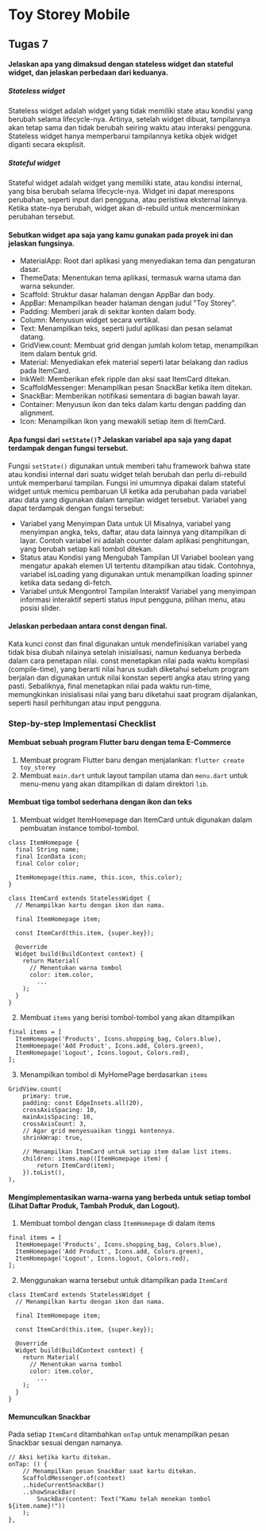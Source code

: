 # Toy Storey Mobile
## Tugas 7
#### Jelaskan apa yang dimaksud dengan stateless widget dan stateful widget, dan jelaskan perbedaan dari keduanya.
##### Stateless widget
Stateless widget adalah widget yang tidak memiliki state atau kondisi yang berubah selama lifecycle-nya. Artinya, setelah widget dibuat, tampilannya akan tetap sama dan tidak berubah seiring waktu atau interaksi pengguna. Stateless widget hanya memperbarui tampilannya ketika objek widget diganti secara eksplisit.
##### Stateful widget
Stateful widget adalah widget yang memiliki state, atau kondisi internal, yang bisa berubah selama lifecycle-nya. Widget ini dapat merespons perubahan, seperti input dari pengguna, atau peristiwa eksternal lainnya. Ketika state-nya berubah, widget akan di-rebuild untuk mencerminkan perubahan tersebut.
#### Sebutkan widget apa saja yang kamu gunakan pada proyek ini dan jelaskan fungsinya.
- MaterialApp:       Root dari aplikasi yang menyediakan tema dan pengaturan dasar.
- ThemeData:         Menentukan tema aplikasi, termasuk warna utama dan warna sekunder.
- Scaffold:          Struktur dasar halaman dengan AppBar dan body.
- AppBar:            Menampilkan header halaman dengan judul "Toy Storey".
- Padding:           Memberi jarak di sekitar konten dalam body.
- Column:            Menyusun widget secara vertikal.
- Text:              Menampilkan teks, seperti judul aplikasi dan pesan selamat datang.
- GridView.count:    Membuat grid dengan jumlah kolom tetap, menampilkan item dalam bentuk grid.
- Material:       	 Menyediakan efek material seperti latar belakang dan radius pada ItemCard.
- InkWell:           Memberikan efek ripple dan aksi saat ItemCard ditekan.
- ScaffoldMessenger: Menampilkan pesan SnackBar ketika item ditekan.
- SnackBar:     	 Memberikan notifikasi sementara di bagian bawah layar.
- Container:    	 Menyusun ikon dan teks dalam kartu dengan padding dan alignment.
- Icon:         	 Menampilkan ikon yang mewakili setiap item di ItemCard.
#### Apa fungsi dari `setState()`? Jelaskan variabel apa saja yang dapat terdampak dengan fungsi tersebut.
Fungsi `setState()` digunakan untuk memberi tahu framework bahwa state atau kondisi internal dari suatu widget telah berubah dan perlu di-rebuild untuk memperbarui tampilan. Fungsi ini umumnya dipakai dalam stateful widget untuk memicu pembaruan UI ketika ada perubahan pada variabel atau data yang digunakan dalam tampilan widget tersebut.
Variabel yang dapat terdampak dengan fungsi tersebut:
- Variabel yang Menyimpan Data untuk UI
Misalnya, variabel yang menyimpan angka, teks, daftar, atau data lainnya yang ditampilkan di layar. Contoh variabel ini adalah counter dalam aplikasi penghitungan, yang berubah setiap kali tombol ditekan.
- Status atau Kondisi yang Mengubah Tampilan UI
Variabel boolean yang mengatur apakah elemen UI tertentu ditampilkan atau tidak. Contohnya, variabel isLoading yang digunakan untuk menampilkan loading spinner ketika data sedang di-fetch.
- Variabel untuk Mengontrol Tampilan Interaktif
Variabel yang menyimpan informasi interaktif seperti status input pengguna, pilihan menu, atau posisi slider.
#### Jelaskan perbedaan antara const dengan final.
Kata kunci const dan final digunakan untuk mendefinisikan variabel yang tidak bisa diubah nilainya setelah inisialisasi, namun keduanya berbeda dalam cara penetapan nilai. const menetapkan nilai pada waktu kompilasi (compile-time), yang berarti nilai harus sudah diketahui sebelum program berjalan dan digunakan untuk nilai konstan seperti angka atau string yang pasti. Sebaliknya, final menetapkan nilai pada waktu run-time, memungkinkan inisialisasi nilai yang baru diketahui saat program dijalankan, seperti hasil perhitungan atau input pengguna.
### Step-by-step Implementasi Checklist
#### Membuat sebuah program Flutter baru dengan tema E-Commerce
1. Membuat program Flutter baru dengan menjalankan:
`flutter create toy_storey`
2. Membuat `main.dart` untuk layout tampilan utama dan `menu.dart` untuk menu-menu yang akan ditampilkan di dalam direktori `lib`.
#### Membuat tiga tombol sederhana dengan ikon dan teks
1. Membuat widget ItemHomepage dan ItemCard untuk digunakan dalam pembuatan instance tombol-tombol.
```
class ItemHomepage {
  final String name;
  final IconData icon;
  final Color color;

  ItemHomepage(this.name, this.icon, this.color);
}

class ItemCard extends StatelessWidget {
  // Menampilkan kartu dengan ikon dan nama.

  final ItemHomepage item; 
  
  const ItemCard(this.item, {super.key}); 

  @override
  Widget build(BuildContext context) {
    return Material(
      // Menentukan warna tombol
      color: item.color,
        ...
    );
  }
}
```
2. Membuat `items` yang berisi tombol-tombol yang akan ditampilkan

```
final items = [
  ItemHomepage('Products', Icons.shopping_bag, Colors.blue),
  ItemHomepage('Add Product', Icons.add, Colors.green),
  ItemHomepage('Logout', Icons.logout, Colors.red),
];
```
3. Menampilkan tombol di MyHomePage berdasarkan `items`

```
GridView.count(
    primary: true,
    padding: const EdgeInsets.all(20),
    crossAxisSpacing: 10,
    mainAxisSpacing: 10,
    crossAxisCount: 3,
    // Agar grid menyesuaikan tinggi kontennya.
    shrinkWrap: true,

    // Menampilkan ItemCard untuk setiap item dalam list items.
    children: items.map((ItemHomepage item) {
        return ItemCard(item);
    }).toList(),
),
```
#### Mengimplementasikan warna-warna yang berbeda untuk setiap tombol (Lihat Daftar Produk, Tambah Produk, dan Logout).
1. Membuat tombol dengan class `ItemHomepage` di dalam items
```
final items = [
  ItemHomepage('Products', Icons.shopping_bag, Colors.blue),
  ItemHomepage('Add Product', Icons.add, Colors.green),
  ItemHomepage('Logout', Icons.logout, Colors.red),
];
```
2. Menggunakan warna tersebut untuk ditampilkan pada `ItemCard`

```
class ItemCard extends StatelessWidget {
  // Menampilkan kartu dengan ikon dan nama.

  final ItemHomepage item; 
  
  const ItemCard(this.item, {super.key}); 

  @override
  Widget build(BuildContext context) {
    return Material(
      // Menentukan warna tombol
      color: item.color,
        ...
    );
  }
}
```
#### Memunculkan Snackbar
Pada setiap `ItemCard` ditambahkan `onTap` untuk menampilkan pesan Snackbar sesuai dengan namanya.

```
// Aksi ketika kartu ditekan.
onTap: () {
    // Menampilkan pesan SnackBar saat kartu ditekan.
    ScaffoldMessenger.of(context)
    ..hideCurrentSnackBar()
    ..showSnackBar(
        SnackBar(content: Text("Kamu telah menekan tombol ${item.name}!"))
    );
},
```